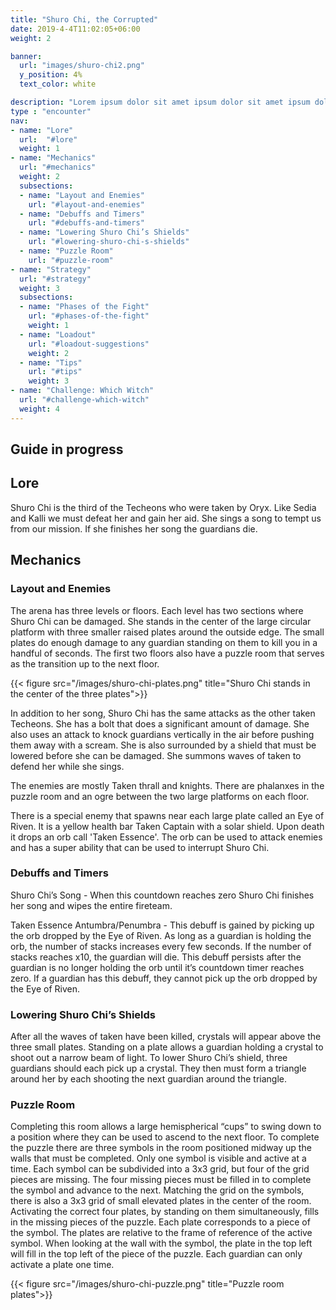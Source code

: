 ```yaml
---
title: "Shuro Chi, the Corrupted"
date: 2019-4-4T11:02:05+06:00
weight: 2

banner:
  url: "images/shuro-chi2.png"
  y_position: 4%
  text_color: white

description: "Lorem ipsum dolor sit amet ipsum dolor sit amet ipsum dolor sit amet"
type : "encounter"
nav:
- name: "Lore"
  url:  "#lore"
  weight: 1
- name: "Mechanics"
  url: "#mechanics"
  weight: 2
  subsections:
  - name: "Layout and Enemies"
    url: "#layout-and-enemies"
  - name: "Debuffs and Timers"
    url: "#debuffs-and-timers"
  - name: "Lowering Shuro Chi’s Shields"
    url: "#lowering-shuro-chi-s-shields"
  - name: "Puzzle Room"
    url: "#puzzle-room"
- name: "Strategy"
  url: "#strategy"
  weight: 3
  subsections:
  - name: "Phases of the Fight"
    url: "#phases-of-the-fight"
    weight: 1
  - name: "Loadout"
    url: "#loadout-suggestions"
    weight: 2
  - name: "Tips"
    url: "#tips"
    weight: 3
- name: "Challenge: Which Witch"
  url: "#challenge-which-witch"
  weight: 4
---
```

## Guide in progress

## Lore

Shuro Chi is the third of the Techeons who were taken by Oryx. Like Sedia and Kalli we must defeat her and gain her aid. She sings a song to tempt us from our mission. If she finishes her song the guardians die.

## Mechanics

### Layout and Enemies

The arena has three levels or floors. Each level has two sections where Shuro Chi can be damaged. She stands in the center of the large circular platform with three smaller raised plates around the outside edge. The small plates do enough damage to any guardian standing on them to kill you in a handful of seconds. The first two floors also have a puzzle room that serves as the transition up to the next floor.

{{< figure src="/images/shuro-chi-plates.png" title="Shuro Chi stands in the center of the three plates">}}

In addition to her song, Shuro Chi has the same attacks as the other taken Techeons. She has a bolt that does a significant amount of damage. She also uses an attack to knock guardians vertically in the air before pushing them away with a scream. She is also surrounded by a shield that must be lowered before she can be damaged. She summons waves of taken to defend her while she sings.

The enemies are mostly Taken thrall and knights. There are phalanxes in the puzzle room and an ogre between the two large platforms on each floor.

There is a special enemy that spawns near each large plate called an Eye of Riven. It is a yellow health bar Taken Captain with a solar shield. Upon death it drops an orb call 'Taken Essence'. The orb can be used to attack enemies and has a super ability that can be used to interrupt Shuro Chi.

### Debuffs and Timers

Shuro Chi’s Song - When this countdown reaches zero Shuro Chi finishes her song and wipes the entire fireteam.

Taken Essence Antumbra/Penumbra - This debuff is gained by picking up the orb dropped by the Eye of Riven. As long as a guardian is holding the orb, the number of stacks increases every few seconds. If the number of stacks reaches x10, the guardian will die. This debuff persists after the guardian is no longer holding the orb until it’s countdown timer reaches zero. If a guardian has this debuff, they cannot pick up the orb dropped by the Eye of Riven.

### Lowering Shuro Chi’s Shields

After all the waves of taken have been killed, crystals will appear above the three small plates. Standing on a plate allows a guardian holding a crystal to shoot out a narrow beam of light. To lower Shuro Chi’s shield, three guardians should each pick up a crystal. They then must form a triangle around her by each shooting the next guardian around the triangle.

### Puzzle Room

Completing this room allows a large hemispherical “cups” to swing down to a position where they can be used to ascend to the next floor. To complete the puzzle there are three symbols in the room positioned midway up the walls that must be completed. Only one symbol is visible and active at a time. Each symbol can be subdivided into a 3x3 grid, but four of the grid pieces are missing. The four missing pieces must be filled in to complete the symbol and advance to the next. Matching the grid on the symbols, there is also a 3x3 grid of small elevated plates in the center of the room. Activating the correct four plates, by standing on them simultaneously, fills in the missing pieces of the puzzle. Each plate corresponds to a piece of the symbol. The plates are relative to the frame of reference of the active symbol. When looking at the wall with the symbol, the plate in the top left will fill in the top left of the piece of the puzzle. Each guardian can only activate a plate one time.

{{< figure src="/images/shuro-chi-puzzle.png" title="Puzzle room plates">}}